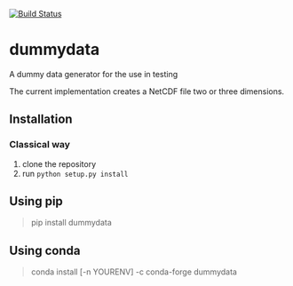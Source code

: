 [![Build Status](https://travis-ci.org/pygeo/dummydata.svg?branch=master)](https://travis-ci.org/pygeo/dummydata)


# dummydata
A dummy data generator for the use in testing

The current implementation creates a NetCDF file two or three dimensions.

## Installation

### Classical way

1. clone the repository
2. run `python setup.py install`

## Using pip

  > pip install dummydata
  
## Using conda

> conda install [-n YOURENV] -c conda-forge dummydata
